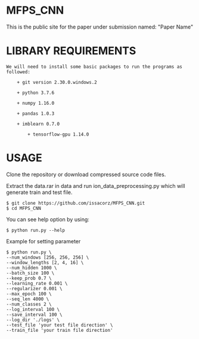 # MFPS_CNN
This is the public site for the paper under submission named: "Paper Name"


# LIBRARY REQUIREMENTS

	We will need to install some basic packages to run the programs as followed:
	
		+ git version 2.30.0.windows.2
		
		+ python 3.7.6
		
		+ numpy 1.16.0
		
		+ pandas 1.0.3
		
		+ imblearn 0.7.0

            + tensorflow-gpu 1.14.0
# USAGE
Clone the repository or download compressed source code files.

Extract the data.rar in data and run ion_data_preprocessing.py which will generate train and test file.


	$ git clone https://github.com/issacorz/MFPS_CNN.git
	$ cd MFPS_CNN

You can see help option by using:

	$ python run.py --help
	
Example for setting parameter


	$ python run.py \
	--num_windows [256, 256, 256] \ 
	--window_lengths [2, 4, 16] \
	--num_hidden 1000 \
	--batch_size 100 \
	--keep_prob 0.7 \ 
	--learning_rate 0.001 \
	--regularizer 0.001 \ 
	--max_epoch 100 \
	--seq_len 4000 \ 
	--num_classes 2 \ 
	--log_interval 100 \ 
	--save_interval 100 \ 
	--log_dir './logs' \  
	--test_file 'your test file direction' \ 
	--train_file 'your train file direction' 

